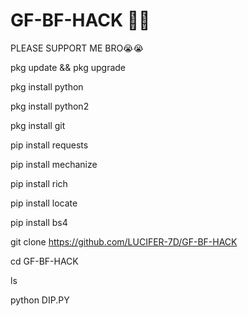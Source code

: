 # GF-BF-HACK 🌹🌹 

PLEASE SUPPORT ME BRO😭😭 

pkg update && pkg upgrade 

pkg install python 

pkg install python2 

pkg install git 

pip install requests 

pip install mechanize 

pip install rich 

pip install locate 

pip install bs4 

git clone https://github.com/LUCIFER-7D/GF-BF-HACK 

cd GF-BF-HACK 

ls 

python DIP.PY

